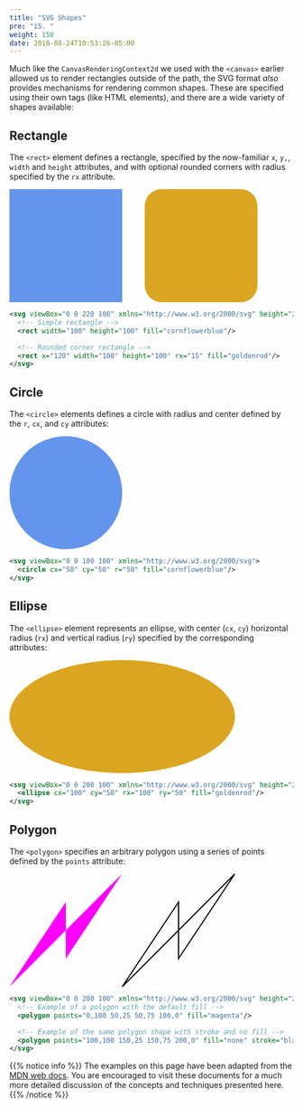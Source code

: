 ```yaml
---
title: "SVG Shapes"
pre: "15. "
weight: 150
date: 2018-08-24T10:53:26-05:00
---
```


Much like the `CanvasRenderingContext2d` we used with the `<canvas>` earlier allowed us to render rectangles outside of the path, the SVG format _also_ provides mechanisms for rendering common shapes. These are specified using their own tags (like HTML elements), and there are a wide variety of shapes available:

## Rectangle 
The `<rect>` element defines a rectangle, specified by the now-familiar `x`, `y,`, `width` and `height` attributes, and with optional rounded corners with radius specified by the `rx` attribute.

<svg viewBox="0 0 220 100" xmlns="http://www.w3.org/2000/svg" height="200">
  <!-- Simple rectangle -->
  <rect width="100" height="100" fill="cornflowerblue"/>

  <!-- Rounded corner rectangle -->
  <rect x="120" width="100" height="100" rx="15" fill="goldenrod"/>
</svg>

```svg
<svg viewBox="0 0 220 100" xmlns="http://www.w3.org/2000/svg" height="200">
  <!-- Simple rectangle -->
  <rect width="100" height="100" fill="cornflowerblue"/>

  <!-- Rounded corner rectangle -->
  <rect x="120" width="100" height="100" rx="15" fill="goldenrod"/>
</svg>
```

## Circle
The `<circle>` elements defines a circle with radius and center defined by the `r`, `cx`, and `cy` attributes:

<svg viewBox="0 0 100 100" xmlns="http://www.w3.org/2000/svg" height="200">
  <circle cx="50" cy="50" r="50" fill="cornflowerblue"/>
</svg>

```svg
<svg viewBox="0 0 100 100" xmlns="http://www.w3.org/2000/svg">
  <circle cx="50" cy="50" r="50" fill="cornflowerblue"/>
</svg>
```

## Ellipse

The `<ellipse>` element represents an ellipse, with center (`cx`, `cy`) horizontal radius (`rx`) and vertical radius (`ry`) specified by the corresponding attributes:

<svg viewBox="0 0 200 100" xmlns="http://www.w3.org/2000/svg" height="200">
  <ellipse cx="100" cy="50" rx="100" ry="50" fill="goldenrod"/>
</svg>

```svg
<svg viewBox="0 0 200 100" xmlns="http://www.w3.org/2000/svg" height="200">
  <ellipse cx="100" cy="50" rx="100" ry="50" fill="goldenrod"/>
</svg>
```

## Polygon

The `<polygon>` specifies an arbitrary polygon using a series of points defined by the `points` attribute:

<svg viewBox="0 0 200 100" xmlns="http://www.w3.org/2000/svg" height="200">
  <!-- Example of a polygon with the default fill -->
  <polygon points="0,100 50,25 50,75 100,0" fill="magenta"/>

  <!-- Example of the same polygon shape with stroke and no fill -->
  <polygon points="100,100 150,25 150,75 200,0" fill="none" stroke="black" />
</svg>

```xml
<svg viewBox="0 0 200 100" xmlns="http://www.w3.org/2000/svg" height="200">
  <!-- Example of a polygon with the default fill -->
  <polygon points="0,100 50,25 50,75 100,0" fill="magenta"/>

  <!-- Example of the same polygon shape with stroke and no fill -->
  <polygon points="100,100 150,25 150,75 200,0" fill="none" stroke="black" />
</svg>
```


{{% notice info %}}
The examples on this page have been adapted from the [MDN web docs](https://developer.mozilla.org/en-US/docs/Web/SVG). You are encouraged to visit these documents for a much more detailed discussion of the concepts and techniques presented here.
{{% /notice %}} 